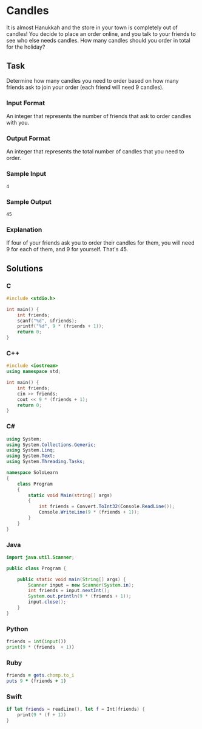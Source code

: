 # Candles
It is almost Hanukkah and the store in your town is completely out of candles! You decide to place an order online, and you talk to your friends to see who else needs candles. How many candles should you order in total for the holiday?
## Task
Determine how many candles you need to order based on how many friends ask to join your order (each friend will need 9 candles).
### Input Format
An integer that represents the number of friends that ask to order candles with you.
### Output Format
An integer that represents the total number of candles that you need to order.
### Sample Input
```
4
```
### Sample Output
```
45
```
### Explanation
If four of your friends ask you to order their candles for them, you will need 9 for each of them, and 9 for yourself. That's 45.
## Solutions
### C
```c
#include <stdio.h>

int main() {
    int friends;
    scanf("%d", &friends);
    printf("%d", 9 * (friends + 1));
    return 0;
} 
```
### C++
```cpp
#include <iostream>
using namespace std;

int main() {
    int friends;
    cin >> friends;
    cout << 9 * (friends + 1);
    return 0;
} 
```
### C#
```cs
using System;
using System.Collections.Generic;
using System.Linq;
using System.Text;
using System.Threading.Tasks;

namespace SoloLearn
{
    class Program
    {
        static void Main(string[] args)
        {
            int friends = Convert.ToInt32(Console.ReadLine());
            Console.WriteLine(9 * (friends + 1));
        }
    }
} 
```
### Java
```java
import java.util.Scanner;

public class Program {

    public static void main(String[] args) {
        Scanner input = new Scanner(System.in);
        int friends = input.nextInt();
        System.out.println(9 * (friends + 1));
        input.close();
    }
} 
```
### Python
```python
friends = int(input())
print(9 * (friends  + 1))
```
### Ruby
```ruby
friends = gets.chomp.to_i
puts 9 * (friends + 1)
```
### Swift
```swift
if let friends = readLine(), let f = Int(friends) {
    print(9 * (f + 1))
}
```